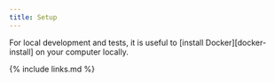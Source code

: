 ```yaml
---
title: Setup
---
```

For local development and tests, it is useful to [install Docker][docker-install] on your computer locally.

{% include links.md %}
